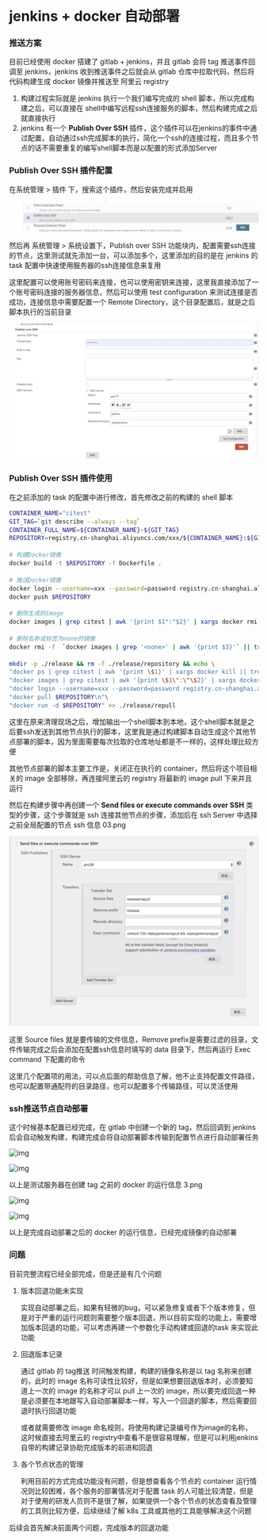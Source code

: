 # jenkins + docker 自动部署

### 推送方案

目前已经使用 docker 搭建了 gitlab + jenkins，并且 gitlab 会将 tag 推送事件回调至 jenkins，jenkins 收到推送事件之后就会从 gitlab 仓库中拉取代码，然后将代码构建生成 docker 镜像并推送至 阿里云 registry

1. 构建过程实际就是 jenkins 执行一个我们编写完成的 shell 脚本，所以完成构建之后，可以直接在 shell中编写远程ssh连接服务的脚本，然后构建完成之后就直接执行
2. jenkins 有一个 **Publish Over SSH** 插件，这个插件可以在jenkins的事件中通过配置，自动通过ssh完成脚本的执行，简化一个ssh的连接过程，而且多个节点的话不需要重复的编写shell脚本而是以配置的形式添加Server

### Publish Over SSH 插件配置

在系统管理 > 插件 下，搜索这个插件，然后安装完成并启用



![img](../assets/16c7fa89cbab7516.webp.jpg)



然后再 系统管理 > 系统设置下，Publish over SSH 功能块内，配置需要ssh连接的节点，这里测试就先添加一台，可以添加多个，这里添加的目的是在 jenkins 的 task 配置中快速使用服务器的ssh连接信息来复用

这里配置可以使用账号密码来连接，也可以使用密钥来连接，这里我直接添加了一个账号密码连接的服务器信息，然后可以使用 test configuration 来测试连接是否成功，连接信息中需要配置一个 Remote Directory，这个目录配置后，就是之后脚本执行的当前目录



![img](../assets/16c7fa91e43af7e5.webp.jpg)



### Publish Over SSH 插件使用

在之前添加的 task 的配置中进行修改，首先修改之前的构建的 shell 脚本

```bash
CONTAINER_NAME="citest"
GIT_TAG=`git describe --always --tag`
CONTAINER_FULL_NAME=${CONTAINER_NAME}-${GIT_TAG}
REPOSITORY=registry.cn-shanghai.aliyuncs.com/xxx/${CONTAINER_NAME}:${GIT_TAG}

# 构建Docker镜像
docker build -t $REPOSITORY -f Dockerfile .

# 推送Docker镜像
docker login --username=xxx --password=password registry.cn-shanghai.aliyuncs.com
docker push $REPOSITORY

# 删除生成的image
docker images | grep citest | awk '{print $1":"$2}' | xargs docker rmi || true

# 删除名称或标签为none的镜像
docker rmi -f  `docker images | grep '<none>' | awk '{print $3}'` || true

mkdir -p ./release && rm -f ./release/repository && echo \
"docker ps | grep citest | awk '{print \$1}' | xargs docker kill || true\n"\
"docker images | grep citest | awk '{print \$1\":\"\$2}' | xargs docker rmi -f || true\n"\
"docker login --username=xxx --password=password registry.cn-shanghai.aliyuncs.com\n"\
"docker pull $REPOSITORY\n"\
"docker run -d $REPOSITORY" >> ./release/repull
```

这里在原来清理现场之后，增加输出一个shell脚本到本地，这个shell脚本就是之后要ssh发送到其他节点执行的脚本，这里我是通过构建脚本自动生成这个其他节点部署的脚本，因为里面需要每次拉取的仓库地址都是不一样的，这样处理比较方便

其他节点部署的脚本主要工作是，关闭正在执行的 container，然后将这个项目相关的 image 全部移除，再连接阿里云的 registry 将最新的 image pull 下来并且运行

然后在构建步骤中再创建一个 **Send files or execute commands over SSH** 类型的步骤，这个步骤就是 ssh 连接其他节点的步骤，添加后在 ssh Server 中选择之前全局配置的节点 ssh 信息 03.png

![img](../assets/16c7fa990c856ab6.webp.jpg)



这里 Source files 就是要传输的文件信息，Remove prefix是需要过滤的目录，文件传输完成之后会添加在配置ssh信息时填写的 data 目录下，然后再运行 Exec command 下配置的命令

这里几个配置项的用法，可以点后面的帮助信息了解，他不止支持配置文件路径，也可以配置带通配符的目录路径，也可以配置多个传输路径，可以灵活使用

### ssh推送节点自动部署

这个时候基本配置已经完成，在 gitlab 中创建一个新的 tag，然后回调到 jenkins 后会自动触发构建，构建完成会将自动部署脚本传输到配置节点进行自动部署任务



![img](https://user-gold-cdn.xitu.io/2019/8/11/16c7faa660a1fbe2?imageView2/0/w/1280/h/960/format/webp/ignore-error/1)

![img](https://user-gold-cdn.xitu.io/2019/8/11/16c7faa3c918df84?imageView2/0/w/1280/h/960/format/webp/ignore-error/1)



以上是测试服务器在创建 tag 之前的 docker 的运行信息 3.png

![img](https://user-gold-cdn.xitu.io/2019/8/11/16c7fab0075a9861?imageView2/0/w/1280/h/960/format/webp/ignore-error/1)





![img](https://user-gold-cdn.xitu.io/2019/8/11/16c7fab14df389b2?imageView2/0/w/1280/h/960/format/webp/ignore-error/1)



以上是完成自动部署之后的 docker 的运行信息，已经完成镜像的自动部署

### 问题

目前完整流程已经全部完成，但是还是有几个问题

1. 版本回退功能未实现

   实现自动部署之后，如果有轻微的bug，可以紧急修复或者下个版本修复，但是对于严重的运行问题则需要整个版本回退，所以目前实现的功能上，需要增加版本回退的功能，可以考虑再建一个参数化手动构建或回退的task 来实现此功能

2. 回退版本记录

   通过 gitlab 的 tag推送 时间触发构建，构建的镜像名称是以 tag 名称来创建的，此时的 image 名称可读性比较好，但是如果想要回退版本时，必须要知道上一次的 image 的名称才可以 pull 上一次的 image，所以要完成回退一种是必须要在本地跟写入自动部署脚本一样，写入一个回退的脚本，然后需要回退时执行回退功能

   或者就需要修改 image 命名规则，将使用构建记录编号作为image的名称，这时候直接去阿里云的 registry中查看不是很容易理解，但是可以利用jenkins自带的构建记录协助完成版本的前进和回退

3. 各个节点状态的管理

   利用目前的方式完成功能没有问题，但是想查看各个节点的 container 运行情况则比较困难，各个服务的部署情况对于配置 task 的人可能比较清楚，但是对于使用的研发人员则不是很了解，如果提供一个各个节点的状态查看及管理的工具则比较方便，后续继续了解 k8s 工具或其他的工具能够解决这个问题

后续会首先解决前面两个问题，完成版本的回退功能